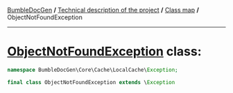 <!-- {% raw %} -->
<embed> <a href="/docs/README.md">BumbleDocGen</a> <b>/</b> <a href="/docs/tech/readme.md">Technical description of the project</a> <b>/</b> <a href="/docs/tech/map.md">Class map</a> <b>/</b> ObjectNotFoundException<hr> </embed>

<h1>
    <a href="https://github.com/bumble-tech/bumble-doc-gen/blob/master/src/Core/Cache/LocalCache/Exception/ObjectNotFoundException.php#L7">ObjectNotFoundException</a> class:
</h1>





```php
namespace BumbleDocGen\Core\Cache\LocalCache\Exception;

final class ObjectNotFoundException extends \Exception
```

















<!-- {% endraw %} -->